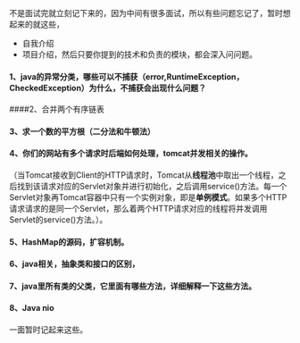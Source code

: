 不是面试完就立刻记下来的，因为中间有很多面试，所以有些问题忘记了，暂时想起来的就这些，

- 自我介绍
- 项目介绍，然后只要你提到的技术和负责的模块，都会深入问问题。

#### 1、java的异常分类，哪些可以不捕获（error,RuntimeException，CheckedException）为什么，不捕获会出现什么问题？

####2、合并两个有序链表

#### 3、求一个数的平方根（二分法和牛顿法）

#### 4、你们的网站有多个请求时后端如何处理，tomcat并发相关的操作。

（当Tomcat接收到Client的HTTP请求时，Tomcat从**线程池**中取出一个线程，之后找到该请求对应的Servlet对象并进行初始化，之后调用service()方法。每一个Servlet对象再Tomcat容器中只有一个实例对象，即是**单例模式**。如果多个HTTP请求请求的是同一个Servlet，那么着两个HTTP请求对应的线程将并发调用Servlet的service()方法。）。

#### 5、HashMap的源码，扩容机制。

#### 6、java相关，抽象类和接口的区别，

#### 7、java里所有类的父类，它里面有哪些方法，详细解释一下这些方法。

#### 8、Java nio

一面暂时记起来这些。